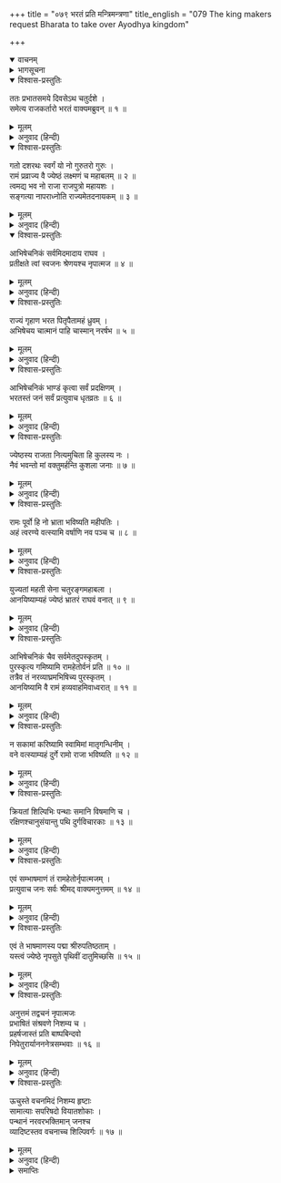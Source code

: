 +++
title = "०७९ भरतं प्रति मन्त्रिमन्त्रणा"
title_english = "079 The king makers request Bharata to take over Ayodhya kingdom"

+++
<details open><summary>वाचनम्</summary>
<div caption="श्रीराम-हरिसीताराममूर्ति-घनपाठिभ्यां वचनम्" class="audioEmbed" src="https://archive.org/download/Ramayana-recitation-Sriram-harisItArAmamUrti-Ghanapaati-v2/Kanda_2/Kanda_2_AYK-079-Bharatham_Prathi_Mantri_Mantrana.mp3"></div>
</details>

<details><summary>भागसूचना</summary>

79. मन्त्री आदिका भरतसे राज्य ग्रहण करनेके लिये प्रस्ताव तथा भरतका अभिषेक-सामग्रीकी परिक्रमा करके श्रीरामको ही राज्यका अधिकारी बताकर उन्हें लौटा लानेके लिये चलनेके निमित्त व्यवस्था करनेकी सबको आज्ञा देना
</details>

<details open><summary>विश्वास-प्रस्तुतिः</summary>

ततः प्रभातसमये दिवसेऽथ चतुर्दशे ।  
समेत्य राजकर्तारो भरतं वाक्यमब्रुवन् ॥ १ ॥
</details>

<details><summary>मूलम्</summary>

ततः प्रभातसमये दिवसेऽथ चतुर्दशे ।  
समेत्य राजकर्तारो भरतं वाक्यमब्रुवन् ॥ १ ॥
</details>

<details><summary>अनुवाद (हिन्दी)</summary>

तदनन्तर चौदहवें दिन प्रातःकाल समस्त राजकर्मचारी मिलकर भरतसे इस प्रकार बोले— ॥ १ ॥
</details>

<details open><summary>विश्वास-प्रस्तुतिः</summary>

गतो दशरथः स्वर्गं यो नो गुरुतरो गुरुः ।  
रामं प्रव्राज्य वै ज्येष्ठं लक्ष्मणं च महाबलम् ॥ २ ॥  
त्वमद्य भव नो राजा राजपुत्रो महायशः ।  
सङ्गत्या नापराध्नोति राज्यमेतदनायकम् ॥ ३ ॥
</details>

<details><summary>मूलम्</summary>

गतो दशरथः स्वर्गं यो नो गुरुतरो गुरुः ।  
रामं प्रव्राज्य वै ज्येष्ठं लक्ष्मणं च महाबलम् ॥ २ ॥  
त्वमद्य भव नो राजा राजपुत्रो महायशः ।  
सङ्गत्या नापराध्नोति राज्यमेतदनायकम् ॥ ३ ॥
</details>

<details><summary>अनुवाद (हिन्दी)</summary>

‘महायशस्वी राजकुमार! जो हमारे सर्वश्रेष्ठ गुरु थे, वे महाराज दशरथ तो अपने ज्येष्ठ पुत्र श्रीराम तथा महाबली लक्ष्मणको वनमें भेजकर स्वयं स्वर्गलोकको चले गये, अब इस राज्यका कोई स्वामी नहीं है; इसलिये अब आप ही हमारे राजा हों । आपके बड़े भाईको स्वयं महाराजने वनवासकी आज्ञा दी और आपको यह राज्य प्रदान किया! अतः आपका राजा होना न्यायसङ्गत है । इस सङ्गतिके कारण ही आप राज्यको अपने अधिकारमें लेकर किसीके प्रति कोई अपराध नहीं कर रहे हैं ॥ २-३ ॥
</details>

<details open><summary>विश्वास-प्रस्तुतिः</summary>

आभिषेचनिकं सर्वमिदमादाय राघव ।  
प्रतीक्षते त्वां स्वजनः श्रेणयश्च नृपात्मज ॥ ४ ॥
</details>

<details><summary>मूलम्</summary>

आभिषेचनिकं सर्वमिदमादाय राघव ।  
प्रतीक्षते त्वां स्वजनः श्रेणयश्च नृपात्मज ॥ ४ ॥
</details>

<details><summary>अनुवाद (हिन्दी)</summary>

‘राजकुमार रघुनन्दन! ये मन्त्री आदि स्वजन, पुरवासी तथा सेठलोग अभिषेककी सब सामग्री लेकर आपकी राह देखते हैं ॥ ४ ॥
</details>

<details open><summary>विश्वास-प्रस्तुतिः</summary>

राज्यं गृहाण भरत पितृपैतामहं ध्रुवम् ।  
अभिषेचय चात्मानं पाहि चास्मान् नरर्षभ ॥ ५ ॥
</details>

<details><summary>मूलम्</summary>

राज्यं गृहाण भरत पितृपैतामहं ध्रुवम् ।  
अभिषेचय चात्मानं पाहि चास्मान् नरर्षभ ॥ ५ ॥
</details>

<details><summary>अनुवाद (हिन्दी)</summary>

‘भरतजी! आप अपने माता-पितामहोंके इस राज्यको अवश्य ग्रहण कीजिये । नरश्रेष्ठ! राजाके पदपर अपना अभिषेक कराइये और हमलोगोंकी रक्षा कीजिये’ ॥
</details>

<details open><summary>विश्वास-प्रस्तुतिः</summary>

आभिषेचनिकं भाण्डं कृत्वा सर्वं प्रदक्षिणम् ।  
भरतस्तं जनं सर्वं प्रत्युवाच धृतव्रतः ॥ ६ ॥
</details>

<details><summary>मूलम्</summary>

आभिषेचनिकं भाण्डं कृत्वा सर्वं प्रदक्षिणम् ।  
भरतस्तं जनं सर्वं प्रत्युवाच धृतव्रतः ॥ ६ ॥
</details>

<details><summary>अनुवाद (हिन्दी)</summary>

यह सुनकर उत्तम व्रतको धारण करनेवाले भरतने अभिषेकके लिये रखी हुई कलश आदि सब सामग्रीकी प्रदक्षिणा की और वहाँ उपस्थित हुए सब लोगोंको इस प्रकार उत्तर दिया— ॥ ६ ॥
</details>

<details open><summary>विश्वास-प्रस्तुतिः</summary>

ज्येष्ठस्य राजता नित्यमुचिता हि कुलस्य नः ।  
नैवं भवन्तो मां वक्तुमर्हन्ति कुशला जनाः ॥ ७ ॥
</details>

<details><summary>मूलम्</summary>

ज्येष्ठस्य राजता नित्यमुचिता हि कुलस्य नः ।  
नैवं भवन्तो मां वक्तुमर्हन्ति कुशला जनाः ॥ ७ ॥
</details>

<details><summary>अनुवाद (हिन्दी)</summary>

‘सज्जनो! आपलोग बुद्धिमान् हैं, आपको मुझसे ऐसी बात नहीं कहनी चाहिये । हमारे कुलमें सदा ज्येष्ठ पुत्र ही राज्यका अधिकारी होता आया है और यही उचित भी है ॥ ७ ॥
</details>

<details open><summary>विश्वास-प्रस्तुतिः</summary>

रामः पूर्वो हि नो भ्राता भविष्यति महीपतिः ।  
अहं त्वरण्ये वत्स्यामि वर्षाणि नव पञ्च च ॥ ८ ॥
</details>

<details><summary>मूलम्</summary>

रामः पूर्वो हि नो भ्राता भविष्यति महीपतिः ।  
अहं त्वरण्ये वत्स्यामि वर्षाणि नव पञ्च च ॥ ८ ॥
</details>

<details><summary>अनुवाद (हिन्दी)</summary>

‘श्रीरामचन्द्रजी हमलोगोंके बड़े भाई हैं, अतः वे ही राजा होंगे । उनके बदले मैं ही चौदह वर्षोंतक वनमें निवास करूँगा ॥ ८ ॥
</details>

<details open><summary>विश्वास-प्रस्तुतिः</summary>

युज्यतां महती सेना चतुरङ्गमहाबला ।  
आनयिष्याम्यहं ज्येष्ठं भ्रातरं राघवं वनात् ॥ ९ ॥
</details>

<details><summary>मूलम्</summary>

युज्यतां महती सेना चतुरङ्गमहाबला ।  
आनयिष्याम्यहं ज्येष्ठं भ्रातरं राघवं वनात् ॥ ९ ॥
</details>

<details><summary>अनुवाद (हिन्दी)</summary>

‘आपलोग विशाल चतुरङ्गिणी सेना, जो सब प्रकारसे सबल हो, तैयार कीजिये । मैं अपने ज्येष्ठ भ्राता श्रीरामचन्द्रजीको वनसे लौटा लाऊँगा ॥ ९ ॥
</details>

<details open><summary>विश्वास-प्रस्तुतिः</summary>

आभिषेचनिकं चैव सर्वमेतदुपस्कृतम् ।  
पुरस्कृत्य गमिष्यामि रामहेतोर्वनं प्रति ॥ १० ॥  
तत्रैव तं नरव्याघ्रमभिषिच्य पुरस्कृतम् ।  
आनयिष्यामि वै रामं हव्यवाहमिवाध्वरात् ॥ ११ ॥
</details>

<details><summary>मूलम्</summary>

आभिषेचनिकं चैव सर्वमेतदुपस्कृतम् ।  
पुरस्कृत्य गमिष्यामि रामहेतोर्वनं प्रति ॥ १० ॥  
तत्रैव तं नरव्याघ्रमभिषिच्य पुरस्कृतम् ।  
आनयिष्यामि वै रामं हव्यवाहमिवाध्वरात् ॥ ११ ॥
</details>

<details><summary>अनुवाद (हिन्दी)</summary>

‘अभिषेकके लिये संचित हुई इस सारी सामग्रीको आगे करके मैं श्रीरामसे मिलनेके लिये वनमें चलूँगा और उन नरश्रेष्ठ श्रीरामचन्द्रजीका वहीं अभिषेक करके यज्ञसे लायी जानेवाली अग्निके समान उन्हें आगे करके अयोध्यामें ले आऊँगा ॥ १०-११ ॥
</details>

<details open><summary>विश्वास-प्रस्तुतिः</summary>

न सकामां करिष्यामि स्वामिमां मातृगन्धिनीम् ।  
वने वत्स्याम्यहं दुर्गे रामो राजा भविष्यति ॥ १२ ॥
</details>

<details><summary>मूलम्</summary>

न सकामां करिष्यामि स्वामिमां मातृगन्धिनीम् ।  
वने वत्स्याम्यहं दुर्गे रामो राजा भविष्यति ॥ १२ ॥
</details>

<details><summary>अनुवाद (हिन्दी)</summary>

‘परंतु जिसमें लेशमात्र मातृभाव शेष है, अपनी माता कहलानेवाली इस कैकेयीको मैं कदापि सफलमनोरथ नहीं होने दूँगा । श्रीराम यहाँके राजा होंगे और मैं दुर्गम वनमें निवास करूँगा ॥ १२ ॥
</details>

<details open><summary>विश्वास-प्रस्तुतिः</summary>

क्रियतां शिल्पिभिः पन्थाः समानि विषमाणि च ।  
रक्षिणश्चानुसंयान्तु पथि दुर्गविचारकाः ॥ १३ ॥
</details>

<details><summary>मूलम्</summary>

क्रियतां शिल्पिभिः पन्थाः समानि विषमाणि च ।  
रक्षिणश्चानुसंयान्तु पथि दुर्गविचारकाः ॥ १३ ॥
</details>

<details><summary>अनुवाद (हिन्दी)</summary>

‘कारीगर आगे जाकर रास्ता बनायें, ऊँची-नीची भूमिको बराबर करें तथा मार्गमें दुर्गम स्थानोंकी जानकारी रखनेवाले रक्षक भी साथ-साथ चलें’ ॥ १३ ॥
</details>

<details open><summary>विश्वास-प्रस्तुतिः</summary>

एवं सम्भाषमाणं तं रामहेतोर्नृपात्मजम् ।  
प्रत्युवाच जनः सर्वः श्रीमद् वाक्यमनुत्तमम् ॥ १४ ॥
</details>

<details><summary>मूलम्</summary>

एवं सम्भाषमाणं तं रामहेतोर्नृपात्मजम् ।  
प्रत्युवाच जनः सर्वः श्रीमद् वाक्यमनुत्तमम् ॥ १४ ॥
</details>

<details><summary>अनुवाद (हिन्दी)</summary>

श्रीरामचन्द्रजीके लिये ऐसी बातें कहते हुए राजकुमार भरतसे वहाँ आये हुए सब लोगोंने इस प्रकार सुन्दर एवं परम उत्तम बात कही— ॥ १४ ॥
</details>

<details open><summary>विश्वास-प्रस्तुतिः</summary>

एवं ते भाषमाणस्य पद्मा श्रीरुपतिष्ठताम् ।  
यस्त्वं ज्येष्ठे नृपसुते पृथिवीं दातुमिच्छसि ॥ १५ ॥
</details>

<details><summary>मूलम्</summary>

एवं ते भाषमाणस्य पद्मा श्रीरुपतिष्ठताम् ।  
यस्त्वं ज्येष्ठे नृपसुते पृथिवीं दातुमिच्छसि ॥ १५ ॥
</details>

<details><summary>अनुवाद (हिन्दी)</summary>

‘भरतजी! ऐसे उत्तम वचन कहनेवाले आपके पास कमलवनमें निवास करनेवाली लक्ष्मी अवस्थित हों; क्योंकि आप राजाके ज्येष्ठ पुत्र श्रीरामको स्वयं ही इस पृथिवीका राज्य लौटा देना चाहते हैं’ ॥ १५ ॥
</details>

<details open><summary>विश्वास-प्रस्तुतिः</summary>

अनुत्तमं तद्वचनं नृपात्मजः  
प्रभाषितं संश्रवणे निशम्य च ।  
प्रहर्षजास्तं प्रति बाष्पबिन्दवो  
निपेतुरार्यानननेत्रसम्भवाः ॥ १६ ॥
</details>

<details><summary>मूलम्</summary>

अनुत्तमं तद्वचनं नृपात्मजः  
प्रभाषितं संश्रवणे निशम्य च ।  
प्रहर्षजास्तं प्रति बाष्पबिन्दवो  
निपेतुरार्यानननेत्रसम्भवाः ॥ १६ ॥
</details>

<details><summary>अनुवाद (हिन्दी)</summary>

उन लोगोंका कहा हुआ वह परम उत्तम आशीर्वचन जब कानमें पड़ा, तब उसे सुनकर राजकुमार भरतको बड़ी प्रसन्नता हुई । उन सबकी ओर देखकर भरतके मुखमण्डलमें सुशोभित होनेवाले नेत्रोंसे हर्षजनित आँसुओंकी बूँदें गिरने लगीं ॥ १६ ॥
</details>

<details open><summary>विश्वास-प्रस्तुतिः</summary>

ऊचुस्ते वचनमिदं निशम्य हृष्टाः  
सामात्याः सपरिषदो वियातशोकाः ।  
पन्थानं नरवरभक्तिमान् जनश्च  
व्यादिष्टस्तव वचनाच्च शिल्पिवर्गः ॥ १७ ॥
</details>

<details><summary>मूलम्</summary>

ऊचुस्ते वचनमिदं निशम्य हृष्टाः  
सामात्याः सपरिषदो वियातशोकाः ।  
पन्थानं नरवरभक्तिमान् जनश्च  
व्यादिष्टस्तव वचनाच्च शिल्पिवर्गः ॥ १७ ॥
</details>

<details><summary>अनुवाद (हिन्दी)</summary>

भरतके मुखसे श्रीरामको ले आनेकी बात सुनकर उस सभाके सभी सदस्यों और मन्त्रियोंसहित समस्त राजकर्मचारी हर्षसे खिल उठे । उनका सारा शोक दूर हो गया और वे भरतसे बोले—‘नरश्रेष्ठ! आपकी आज्ञाके अनुसार राजपरिवारके प्रति भक्तिभाव रखनेवाले कारीगरों और रक्षकोंको मार्ग ठीक करनेके लिये भेज दिया गया है’ ॥
</details>

<details><summary>समाप्तिः</summary>

इत्यार्षे श्रीमद्रामायणे वाल्मीकीये आदिकाव्येऽयोध्याकाण्डे एकोनाशीतितमः सर्गः ॥ ७९ ॥  
इस प्रकार श्रीवाल्मीकिनिर्मित आर्षरामायण आदिकाव्यके अयोध्याकाण्डमें उन्नासीवाँ सर्ग पूरा हुआ ॥ ७९ ॥
</details>

